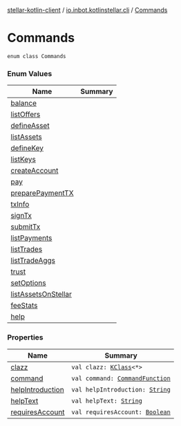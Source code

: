 [stellar-kotlin-client](../../index.md) / [io.inbot.kotlinstellar.cli](../index.md) / [Commands](./index.md)

# Commands

`enum class Commands`

### Enum Values

| Name | Summary |
|---|---|
| [balance](balance.md) |  |
| [listOffers](list-offers.md) |  |
| [defineAsset](define-asset.md) |  |
| [listAssets](list-assets.md) |  |
| [defineKey](define-key.md) |  |
| [listKeys](list-keys.md) |  |
| [createAccount](create-account.md) |  |
| [pay](pay.md) |  |
| [preparePaymentTX](prepare-payment-t-x.md) |  |
| [txInfo](tx-info.md) |  |
| [signTx](sign-tx.md) |  |
| [submitTx](submit-tx.md) |  |
| [listPayments](list-payments.md) |  |
| [listTrades](list-trades.md) |  |
| [listTradeAggs](list-trade-aggs.md) |  |
| [trust](trust.md) |  |
| [setOptions](set-options.md) |  |
| [listAssetsOnStellar](list-assets-on-stellar.md) |  |
| [feeStats](fee-stats.md) |  |
| [help](help.md) |  |

### Properties

| Name | Summary |
|---|---|
| [clazz](clazz.md) | `val clazz: `[`KClass`](https://kotlinlang.org/api/latest/jvm/stdlib/kotlin.reflect/-k-class/index.html)`<*>` |
| [command](command.md) | `val command: `[`CommandFunction`](../-command-function.md) |
| [helpIntroduction](help-introduction.md) | `val helpIntroduction: `[`String`](https://kotlinlang.org/api/latest/jvm/stdlib/kotlin/-string/index.html) |
| [helpText](help-text.md) | `val helpText: `[`String`](https://kotlinlang.org/api/latest/jvm/stdlib/kotlin/-string/index.html) |
| [requiresAccount](requires-account.md) | `val requiresAccount: `[`Boolean`](https://kotlinlang.org/api/latest/jvm/stdlib/kotlin/-boolean/index.html) |
